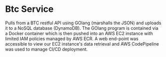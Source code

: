 # Btc Service
Pulls from a BTC restful API using GOlang (marshalls the JSON) and uploads it to a NoSQL database (DynamoDB). The GOlang program is contained via a Docker container which is then pushed into an AWS EC2 instance with limited IAM policies managed by AWS ECR. A web end-point was accessible to view our EC2 instance's data retrieval and AWS CodePipeline was used to manage CI/CD deployment.
